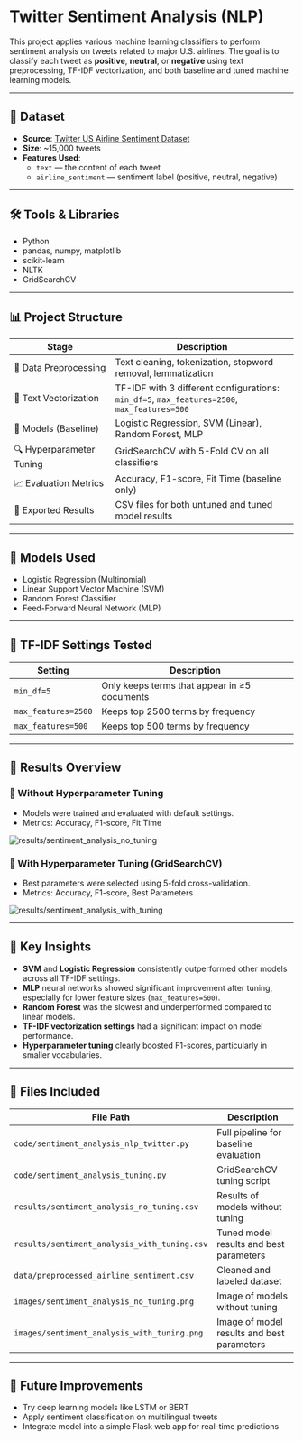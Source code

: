 # Twitter Sentiment Analysis (NLP)

This project applies various machine learning classifiers to perform sentiment analysis on tweets related to major U.S. airlines. The goal is to classify each tweet as **positive**, **neutral**, or **negative** using text preprocessing, TF-IDF vectorization, and both baseline and tuned machine learning models.

---

## 📁 Dataset

- **Source**: [Twitter US Airline Sentiment Dataset](https://www.kaggle.com/crowdflower/twitter-airline-sentiment)
- **Size**: ~15,000 tweets
- **Features Used**: 
  - `text` — the content of each tweet  
  - `airline_sentiment` — sentiment label (positive, neutral, negative)

---

## 🛠️ Tools & Libraries

- Python 
- pandas, numpy, matplotlib 
- scikit-learn  
- NLTK  
- GridSearchCV  

---

## 📊 Project Structure

| Stage                          | Description                                      |
|-------------------------------|--------------------------------------------------|
| 🧹 Data Preprocessing          | Text cleaning, tokenization, stopword removal, lemmatization |
| 🔡 Text Vectorization          | TF-IDF with 3 different configurations:<br> `min_df=5`, `max_features=2500`, `max_features=500` |
| 🧠 Models (Baseline)           | Logistic Regression, SVM (Linear), Random Forest, MLP |
| 🔍 Hyperparameter Tuning       | GridSearchCV with 5-Fold CV on all classifiers |
| 📈 Evaluation Metrics          | Accuracy, F1-score, Fit Time (baseline only)    |
| 📁 Exported Results            | CSV files for both untuned and tuned model results |

---

## 🧪 Models Used

- Logistic Regression (Multinomial)
- Linear Support Vector Machine (SVM)
- Random Forest Classifier
- Feed-Forward Neural Network (MLP)

---

## 🧠 TF-IDF Settings Tested

| Setting             | Description                                  |
|---------------------|----------------------------------------------|
| `min_df=5`          | Only keeps terms that appear in ≥5 documents |
| `max_features=2500` | Keeps top 2500 terms by frequency            |
| `max_features=500`  | Keeps top 500 terms by frequency             |

---

## 🏁 Results Overview

### 🔹 Without Hyperparameter Tuning
- Models were trained and evaluated with default settings.
- Metrics: Accuracy, F1-score, Fit Time
  
![results/sentiment_analysis_no_tuning](/results/sentiment_analysis_no_tuning.png)

### 🔹 With Hyperparameter Tuning (GridSearchCV)
- Best parameters were selected using 5-fold cross-validation.
- Metrics: Accuracy, F1-score, Best Parameters

![results/sentiment_analysis_with_tuning](/results/sentiment_analysis_with_tuning.png)

---

## 📌 Key Insights

- **SVM** and **Logistic Regression** consistently outperformed other models across all TF-IDF settings.
- **MLP** neural networks showed significant improvement after tuning, especially for lower feature sizes (`max_features=500`).
- **Random Forest** was the slowest and underperformed compared to linear models.
- **TF-IDF vectorization settings** had a significant impact on model performance.
- **Hyperparameter tuning** clearly boosted F1-scores, particularly in smaller vocabularies.

---

## 📂 Files Included

| File Path                                   | Description                              |
|---------------------------------------------|------------------------------------------|
| `code/sentiment_analysis_nlp_twitter.py`    | Full pipeline for baseline evaluation    |
| `code/sentiment_analysis_tuning.py`         | GridSearchCV tuning script               |
| `results/sentiment_analysis_no_tuning.csv`  | Results of models without tuning         |
| `results/sentiment_analysis_with_tuning.csv`| Tuned model results and best parameters  |
| `data/preprocessed_airline_sentiment.csv`   | Cleaned and labeled dataset              |
| `images/sentiment_analysis_no_tuning.png`   | Image of models without tuning           |
| `images/sentiment_analysis_with_tuning.png` | Image of model results and best parameters  |

---

## 🚀 Future Improvements

- Try deep learning models like LSTM or BERT  
- Apply sentiment classification on multilingual tweets  
- Integrate model into a simple Flask web app for real-time predictions  

 
